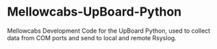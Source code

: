 # Mellowcabs-UpBoard-Python

Mellowcabs Development Code for the UpBoard Python, used to collect data from COM ports and send to local and remote Rsyslog.
